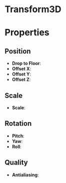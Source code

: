 # Transform3D


# Properties


## Position

- **Drop to Floor**: 
- **Offset X**: 
- **Offset Y**: 
- **Offset Z**: 

## Scale

- **Scale**: 

## Rotation

- **Pitch**: 
- **Yaw**: 
- **Roll**: 

## Quality

- **Antialiasing**: 



